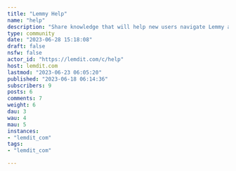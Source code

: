 ```yaml
---
title: "Lemmy Help" 
name: "help"
description: "Share knowledge that will help new users navigate Lemmy and the Fediverse. Lemmy related questions, tips, tricks and guides are all welcome."
type: community
date: "2023-06-28 15:18:08"
draft: false
nsfw: false
actor_id: "https://lemdit.com/c/help"
host: lemdit.com
lastmod: "2023-06-23 06:05:20"
published: "2023-06-18 06:14:36"
subscribers: 9
posts: 6
comments: 7
weight: 6
dau: 3
wau: 4
mau: 5
instances:
- "lemdit_com"
tags: 
- "lemdit_com"

---
```

